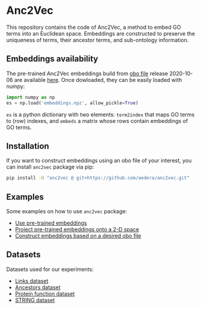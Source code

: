 # Anc2Vec

This repository contains the code of Anc2Vec, a method to embed GO terms into
an Euclidean space. Embeddings are constructed to preserve the uniqueness of
terms, their ancestor terms, and sub-ontology information.

## Embeddings availability

The pre-trained Anc2Vec embeddings build from [obo file](https://drive.google.com/file/d/1HEB9cVP6S63bi8nv7IrzXSYLLy5EPwBW/view?usp=sharing) release 2020-10-06 are
available
[here](https://drive.google.com/file/d/13DMaWYi-zBF8hbDFvIJM5p5vGb6kUPf3/view?usp=sharing). Once
dowloaded, they can be easily loaded with numpy:

```python
import numpy as np
es = np.load('embeddings.npz', allow_pickle=True)
```

`es` is a python dictionary with two elements: `term2index` that maps GO
terms to (row) indexes, and `embeds` a matrix whose rows contain embeddings of
GO terms.

## Installation

If you want to construct embeddings using an obo file of your interest, you
can install `anc2vec` package via pip:

```bash
pip install -U "anc2vec @ git+https://github.com/aedera/anc2vec.git"
```

## Examples

Some examples on how to use `anc2vec` package:

* [Use pre-trained embeddings](https://colab.research.google.com/github/aedera/anc2vec/blob/main/examples/pretrained_anc2vec_embeddings.ipynb)
* [Project pre-trained embeddings onto a 2-D space](https://colab.research.google.com/github/aedera/anc2vec/blob/main/examples/project_embeddings.ipynb)
* [Construct embeddings based on a desired obo file](https://colab.research.google.com/github/aedera/anc2vec/blob/main/examples/train_anc2vec_embeddings.ipynb)

## Datasets

Datasets used for our experiments:

* [Links dataset](https://drive.google.com/file/d/14gu6XqoTUa8dNSqW1sTY_CHHQrVAyhEa/view?usp=sharing)
* [Ancestors dataset](https://drive.google.com/file/d/1fgK50TNg5nrade22SwmqZYOeAxgPHIHY/view?usp=sharing)
* [Protein function dataset](https://drive.google.com/file/d/1eokaKj20tbFTn9jexQXIkONqwHeiBGS-/view?usp=sharing)
* [STRING dataset](https://drive.google.com/file/d/1dBZqQeBuGf35_pGT6qJWSuX1At32t9CI/view?usp=sharing)
